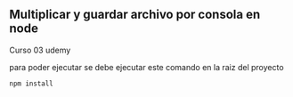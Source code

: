 ## Multiplicar y guardar archivo por consola en node

Curso 03 udemy

para poder ejecutar se debe ejecutar este comando en la raiz del proyecto
````
npm install
````